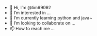 - 👋 Hi, I’m @tim99092
- 👀 I’m interested in ...
- 🌱 I’m currently learning python and java~
- 💞️ I’m looking to collaborate on ...
- 📫 How to reach me ...

<!---
tim99092/tim99092 is a ✨ special ✨ repository because its `README.md` (this file) appears on your GitHub profile.
You can click the Preview link to take a look at your changes.
--->

